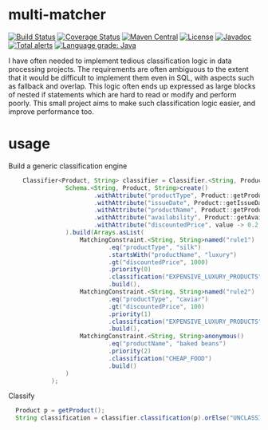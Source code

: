 # multi-matcher
[![Build Status](https://travis-ci.org/richardstartin/multi-matcher.svg?branch=master)](https://travis-ci.org/richardstartin/multi-matcher)
[![Coverage Status](https://coveralls.io/repos/github/richardstartin/bitrules/badge.svg?branch=master)](https://coveralls.io/github/richardstartin/multi-matcher?branch=master)
[![Maven Central](https://maven-badges.herokuapp.com/maven-central/uk.co.openkappa/bitrules/badge.svg)](https://maven-badges.herokuapp.com/maven-central/uk.co.openkappa/bitrules)
[![License](https://img.shields.io/badge/License-Apache%202.0-blue.svg)](https://opensource.org/licenses/Apache-2.0)
[![Javadoc](https://javadoc-badge.appspot.com/uk.co.openkappa/multi-matcher.svg?label=javadoc)](http://www.javadoc.io/doc/uk.co.openkappa/multi-matcher)
[![Total alerts](https://img.shields.io/lgtm/alerts/g/richardstartin/multi-matcher.svg?logo=lgtm&logoWidth=18)](https://lgtm.com/projects/g/richardstartin/multi-matcher/alerts/)
[![Language grade: Java](https://img.shields.io/lgtm/grade/java/g/richardstartin/multi-matcher.svg?logo=lgtm&logoWidth=18)](https://lgtm.com/projects/g/richardstartin/multi-matcher/context:java)

I have often needed to implement tedious classification logic in data processing projects. The requirements are often ambiguous to the extent that it would be difficult to implement them even in SQL, with aspects such as fallback and overlap. This logic often ends up expressed as large blocks of nested if statements which are hard to read or modify and perform poorly. This small project aims to make such classification logic easier, and improve performance too. 

# usage

Build a generic classification engine
```java
    Classifier<Product, String> classifier = Classifier.<String, Product, String>builder(
                Schema.<String, Product, String>create()
                        .withAttribute("productType", Product::getProductType)
                        .withAttribute("issueDate", Product::getIssueDate, Comparator.naturalOrder().reversed())
                        .withAttribute("productName", Product::getProductName)
                        .withAttribute("availability", Product::getAvailability)
                        .withAttribute("discountedPrice", value -> 0.2 * value.getPrice())
                ).build(Arrays.asList(
                    MatchingConstraint.<String, String>named("rule1") 
                            .eq("productType", "silk")
                            .startsWith("productName", "luxury")
                            .gt("discountedPrice", 1000)
                            .priority(0)
                            .classification("EXPENSIVE_LUXURY_PRODUCTS")
                            .build(),
                    MatchingConstraint.<String, String>named("rule2")
                            .eq("productType", "caviar")
                            .gt("discountedPrice", 100)
                            .priority(1)
                            .classification("EXPENSIVE_LUXURY_PRODUCTS")
                            .build(),
                    MatchingConstraint.<String, String>anonymous()
                            .eq("productName", "baked beans")
                            .priority(2)
                            .classification("CHEAP_FOOD")
                            .build()
                )
            );
```

Classify

```java
  Product p = getProduct();
  String classification = classifier.classification(p).orElse("UNCLASSIFIED");
```
